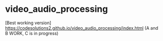 # video_audio_processing

[Best working version] https://codesolutions2.github.io/video_audio_processing/index.html (A and B WORK, C is in progress)
